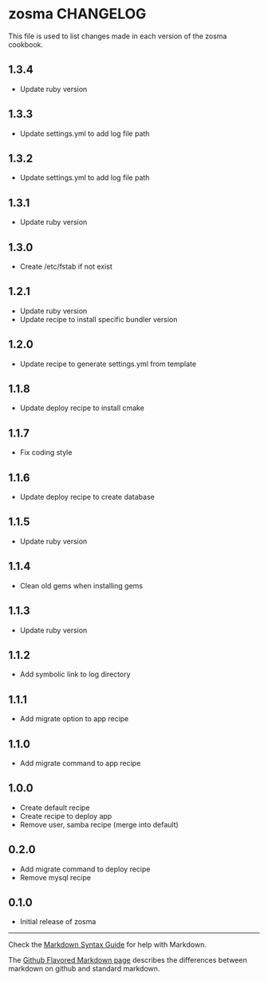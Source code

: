 # zosma CHANGELOG

This file is used to list changes made in each version of the zosma cookbook.

## 1.3.4
- Update ruby version

## 1.3.3
- Update settings.yml to add log file path

## 1.3.2
- Update settings.yml to add log file path

## 1.3.1
- Update ruby version

## 1.3.0
- Create /etc/fstab if not exist

## 1.2.1
- Update ruby version
- Update recipe to install specific bundler version

## 1.2.0
- Update recipe to generate settings.yml from template

## 1.1.8
- Update deploy recipe to install cmake

## 1.1.7
- Fix coding style

## 1.1.6
- Update deploy recipe to create database

## 1.1.5
- Update ruby version

## 1.1.4
- Clean old gems when installing gems

## 1.1.3
- Update ruby version

## 1.1.2
- Add symbolic link to log directory

## 1.1.1
- Add migrate option to app recipe

## 1.1.0
- Add migrate command to app recipe

## 1.0.0
- Create default recipe
- Create recipe to deploy app
- Remove user, samba recipe (merge into default)

## 0.2.0
- Add migrate command to deploy recipe
- Remove mysql recipe

## 0.1.0
- Initial release of zosma

- - -
Check the [Markdown Syntax Guide](http://daringfireball.net/projects/markdown/syntax) for help with Markdown.

The [Github Flavored Markdown page](http://github.github.com/github-flavored-markdown/) describes the differences between markdown on github and standard markdown.
